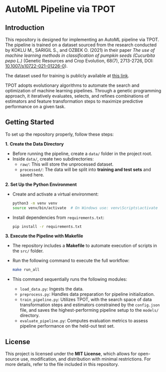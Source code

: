 # AutoML Pipeline via TPOT

## Introduction  

This repository is designed for implementing an AutoML pipeline via TPOT. The pipeline is trained on a dataset sourced from the research conducted by KOKLU M., SARIGIL S., and OZBEK O. (2021) in their paper *The use of machine learning methods in classification of pumpkin seeds (Cucurbita pepo L.)* (Genetic Resources and Crop Evolution, 68(7), 2713-2726, DOI: [10.1007/s10722-021-01226-0](https://doi.org/10.1007/s10722-021-01226-0)).  

The dataset used for training is publicly available at [this link](https://www.muratkoklu.com/datasets/).  

TPOT adopts evolutionary algorithms to automate the search and optimization of machine learning pipelines. Through a genetic programming approach, it iteratively evaluates, selects, and refines combinations of estimators and feature transformation steps to maximize predictive performance on a given task.

## Getting Started 

To set up the repository properly, follow these steps:  

**1.** **Create the Data Directory**  
   - Before running the pipeline, create a `data/` folder in the project root.  
   - Inside `data/`, create two subdirectories:  
     - `raw/`: This will store the unprocessed dataset.  
     - `processed/`: The data will be split into **training and test sets** and saved here.
  
**2. Set Up the Python Environment**  
 
   - Create and activate a virtual environment:  

     ```sh
     python3 -m venv venv
     source venv/bin/activate  # On Windows use: venv\Scripts\activate 
     ```

   - Install dependencies from `requirements.txt`:  

     ```sh
     pip install -r requirements.txt 
     ``` 

**3. Execute the Pipeline with Makefile**  
   - The repository includes a **Makefile** to automate execution of scripts in the `src/` folder.  
   - Run the following command to execute the full workflow:  

     ```sh
     make run_all  
     ```  
   
   - This command sequentially runs the following modules:
     - `load_data.py`: Ingests the data.
     - `preprocess.py`: Handles data preparation for pipeline initialization.   
     - `train_pipeline.py`: Utilizes TPOT, with the search space of data transformation steps and estimators constrained by the `config.json` file, and saves the highest-performing pipeline setup to the `models/` directory.  
     - `evaluate_pipeline.py`: Computes evaluation metrics to assess pipeline performance on the held-out test set. 


## License  

This project is licensed under the **MIT License**, which allows for open-source use, modification, and distribution with minimal restrictions. For more details, refer to the file included in this repository.  
